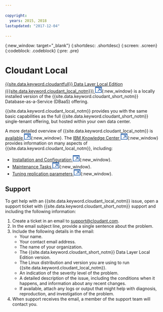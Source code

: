 ```yaml
---

copyright:
  years: 2015, 2018
lastupdated: "2017-12-04"

---
```


{:new_window: target="_blank"}
{:shortdesc: .shortdesc}
{:screen: .screen}
{:codeblock: .codeblock}
{:pre: .pre}

<!-- Acrolinx: 2017-03-16 -->

# Cloudant Local

[{{site.data.keyword.cloudantfull}} Data Layer Local Edition ({{site.data.keyword.cloudant_local_notm}}) ![External link icon](../images/launch-glyph.svg "External link icon")](https://www.ibm.com/support/knowledgecenter/SSTPQH_1.1.0/com.ibm.cloudant.local.doc/SSTPQH_1.1.0_welcome.html){:new_window}
is a locally installed version of the {{site.data.keyword.cloudant_short_notm}} Database-as-a-Service (DBaaS) offering.

{{site.data.keyword.cloudant_local_notm}} provides you with the same basic capabilities as the full {{site.data.keyword.cloudant_short_notm}} single-tenant offering,
but hosted within your own data center.

A more detailed overview of {{site.data.keyword.cloudant_local_notm}} is
[available ![External link icon](../images/launch-glyph.svg "External link icon")](https://www.ibm.com/support/knowledgecenter/en/SSTPQH_1.1.0/com.ibm.cloudant.local.install.doc/topics/clinstall_cloudant_local_overview.html){:new_window}.
The
[IBM Knowledge Center ![External link icon](../images/launch-glyph.svg "External link icon")](https://www.ibm.com/support/knowledgecenter/en/SSTPQH_1.1.0/com.ibm.cloudant.local.doc/SSTPQH_1.1.0_welcome.html){:new_window}
provides information on many aspects of {{site.data.keyword.cloudant_local_notm}},
including:

-   [Installation and Configuration ![External link icon](../images/launch-glyph.svg "External link icon")](https://www.ibm.com/support/knowledgecenter/en/SSTPQH_1.1.0/com.ibm.cloudant.local.install.doc/topics/clinstall_installing.html){:new_window}.
-   [Maintenance Tasks ![External link icon](../images/launch-glyph.svg "External link icon")](https://www.ibm.com/support/knowledgecenter/en/SSTPQH_1.1.0/com.ibm.cloudant.local.install.doc/topics/clinstall_maintenance_tasks_overview.html){:new_window}.
-   [Tuning replication parameters ![External link icon](../images/launch-glyph.svg "External link icon")](https://www.ibm.com/support/knowledgecenter/en/SSTPQH_1.1.0/com.ibm.cloudant.local.install.doc/topics/clinstall_tuning_parameters_replication_cases.html){:new_window}.

## Support
To get help with an {{site.data.keyword.cloudant_local_notm}} issue, open a support ticket with  {{site.data.keyword.cloudant_short_notm}} support and including the following information:

1. Create a ticket in an email to support@cloudant.com.
2. In the email subject line, provide a single sentence about the problem.
3. Include the following details in the email:
    - Your name.
    - Your contact email address.
    - The name of your organization.
    - The {{site.data.keyword.cloudant_short_notm}} Data Layer Local Edition version.
    - The Linux distribution and version you are  using to run {{site.data.keyword.cloudant_local_notm}}.
    - An indication of the severity level of the problem.
    - A detailed description of the issue, including the conditions when it happens, and information about any recent changes.
    - If available, attach any logs or output that might help with diagnosis, reproduction, and investigation of the problem.
4. When support receives the email, a member of the support team will contact you.
